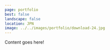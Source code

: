```yaml
---
page: portfolio
best: false
landscape: false
location: JPN
image: ../../images/portfolio/download-24.jpg
---
```

Content goes here!
